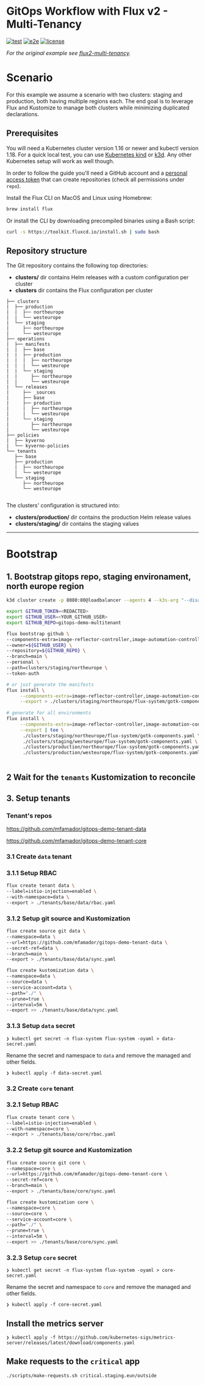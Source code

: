 # GitOps Workflow with Flux v2 - Multi-Tenancy

[![test](https://github.com/mfamador/gitops-demo-multitenant/actions/workflows/test.yaml/badge.svg)](https://github.com/mfamador/gitops-demo-multitenant/actions/workflows/test.yaml)
[![e2e](https://github.com/mfamador/gitops-demo-multitenant/actions/workflows/e2e.yaml/badge.svg)](https://github.com/mfamador/gitops-demo-multitenant/actions/workflows/e2e.yaml)
[![license](https://img.shields.io/github/license/mfamador/gitops-demo-multitenant.svg)](https://github.com/mfamador/gitops-demo-multitenant/blob/main/LICENSE)

_For the original example see [flux2-multi-tenancy](https://github.com/fluxcd/flux2-multi-tenancy)._


# Scenario

For this example we assume a scenario with two clusters: staging and production, both having multiple regions each. The
end goal is to leverage Flux and Kustomize to manage both clusters while minimizing duplicated declarations.

## Prerequisites

You will need a Kubernetes cluster version 1.16 or newer and kubectl version 1.18. For a quick local test, you can
use [Kubernetes kind](https://kind.sigs.k8s.io/docs/user/quick-start/) or
[k3d](https://k3d.io/#installation). Any other Kubernetes setup will work as well though.

In order to follow the guide you'll need a GitHub account and a
[personal access token](https://help.github.com/en/github/authenticating-to-github/creating-a-personal-access-token-for-the-command-line)
that can create repositories (check all permissions under `repo`).

Install the Flux CLI on MacOS and Linux using Homebrew:

```sh
brew install flux
```

Or install the CLI by downloading precompiled binaries using a Bash script:

```sh
curl -s https://toolkit.fluxcd.io/install.sh | sudo bash
```

## Repository structure

The Git repository contains the following top directories:

- **clusters/** dir contains Helm releases with a custom configuration per cluster
- **clusters** dir contains the Flux configuration per cluster

```
├── clusters
|  ├── production
|  |  ├── northeurope
|  |  └── westeurope
|  └── staging
|     ├── northeurope
|     └── westeurope
├── operations
|  ├── manifests
|  |  ├── base
|  |  ├── production
|  |  |  ├── northeurope
|  |  |  └── westeurope
|  |  └── staging
|  |     ├── northeurope
|  |     └── westeurope
|  └── releases
|     ├── _sources
|     ├── base
|     ├── production
|     |  ├── northeurope
|     |  └── westeurope
|     └── staging
|        ├── northeurope
|        └── westeurope
├── policies
|  ├── kyverno
|  └── kyverno-policies
└── tenants
   ├── base
   ├── production
   |  ├── northeurope
   |  └── westeurope
   └── staging
      ├── northeurope
      └── westeurope
        
```

The clusters' configuration is structured into:

- **clusters/production/** dir contains the production Helm release values
- **clusters/staging/** dir contains the staging values

---
# Bootstrap 

## 1. Bootstrap gitops repo, staging environament, north europe region
```bash
k3d cluster create -p 8080:80@loadbalancer --agents 4 --k3s-arg "--disable=traefik@server:0"

export GITHUB_TOKEN=<REDACTED>
export GITHUB_USER=<YOUR_GITHUB_USER>
export GITHUB_REPO=gitops-demo-multitenant

flux bootstrap github \
--components-extra=image-reflector-controller,image-automation-controller \
--owner=${GITHUB_USER} \
--repository=${GITHUB_REPO} \
--branch=main \
--personal \
--path=clusters/staging/northeurope \
--token-auth
```

```bash
# or just generate the manifests
flux install \
     --components-extra=image-reflector-controller,image-automation-controller \
     --export > ./clusters/staging/northeurope/flux-system/gotk-components.yaml 
      
# generate for all environments
flux install \
     --components-extra=image-reflector-controller,image-automation-controller \
     --export | tee \
      ./clusters/staging/northeurope/flux-system/gotk-components.yaml \
      ./clusters/staging/westeurope/flux-system/gotk-components.yaml \
      ./clusters/production/northeurope/flux-system/gotk-components.yaml \
      ./clusters/production/westeurope/flux-system/gotk-components.yaml
     
```

## 2 Wait for the `tenants` Kustomization to reconcile

## 3. Setup tenants

### Tenant's repos

https://github.com/mfamador/gitops-demo-tenant-data

https://github.com/mfamador/gitops-demo-tenant-core

### 3.1 Create `data` tenant

### 3.1.1 Setup RBAC

```bash
flux create tenant data \
--label=istio-injection=enabled \
--with-namespace=data \
--export > ./tenants/base/data/rbac.yaml
```

### 3.1.2 Setup git source and Kustomization

```bash
flux create source git data \
--namespace=data \
--url=https://github.com/mfamador/gitops-demo-tenant-data \
--secret-ref=data \
--branch=main \
--export > ./tenants/base/data/sync.yaml

flux create kustomization data \
--namespace=data \
--source=data \
--service-account=data \
--path="./" \
--prune=true \
--interval=5m \
--export >> ./tenants/base/data/sync.yaml
```

### 3.1.3 Setup `data` secret

`❯ kubectl get secret -n flux-system flux-system -oyaml > data-secret.yaml`

Rename the secret and namespace to `data` and remove the managed and other fields.

`❯ kubectl apply -f data-secret.yaml`


### 3.2 Create `core` tenant

### 3.2.1 Setup RBAC

```bash
flux create tenant core \
--label=istio-injection=enabled \
--with-namespace=core \
--export > ./tenants/base/core/rbac.yaml
```

### 3.2.2 Setup git source and Kustomization

```bash
flux create source git core \
--namespace=core \
--url=https://github.com/mfamador/gitops-demo-tenant-core \
--secret-ref=core \
--branch=main \
--export > ./tenants/base/core/sync.yaml

flux create kustomization core \
--namespace=core \
--source=core \
--service-account=core \
--path="./" \
--prune=true \
--interval=5m \
--export >> ./tenants/base/core/sync.yaml
```

### 3.2.3 Setup `core` secret

`❯ kubectl get secret -n flux-system flux-system -oyaml > core-secret.yaml`

Rename the secret and namespace to `core` and remove the managed and other fields.

`❯ kubectl apply -f core-secret.yaml`

## Install the metrics server

`❯ kubectl apply -f https://github.com/kubernetes-sigs/metrics-server/releases/latest/download/components.yaml`

## Make requests to the `critical` app

``` 
./scripts/make-requests.sh critical.staging.eun/outside
```
